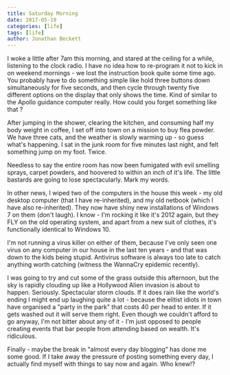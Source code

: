 ```yaml
---
title: Saturday Morning
date: 2017-05-19
categories: [life]
tags: [life]
author: Jonathan Beckett
---
```


I woke a little after 7am this morning, and stared at the ceiling for a while, listening to the clock radio. I have no idea how to re-program it not to kick in on weekend mornings - we lost the instruction book quite some time ago. You probably have to do something simple like hold three buttons down simultaneously for five seconds, and then cycle through twenty five different options on the display that only shows the time. Kind of similar to the Apollo guidance computer really. How could you forget something like that ?

After jumping in the shower, clearing the kitchen, and consuming half my body weight in coffee, I set off into town on a mission to buy flea powder. We have three cats, and the weather is slowly warming up - so guess what's happening. I sat in the junk room for five minutes last night, and felt something jump on my foot. Twice.

Needless to say the entire room has now been fumigated with evil smelling sprays, carpet powders, and hoovered to within an inch of it's life. The little bastards are going to lose spectacularly. Mark my words.

In other news, I wiped two of the computers in the house this week - my old desktop computer (that I have re-inherited), and my old netbook (which I have also re-inherited). They now have shiny new installations of Windows 7 on them (don't laugh). I know - I'm rocking it like it's 2012 again, but they FLY on the old operating system, and apart from a new suit of clothes, it's functionally identical to Windows 10.

I'm not running a virus killer on either of them, because I've only seen one virus on any computer in our house in the last ten years - and that was down to the kids being stupid. Antivirus software is always too late to catch anything worth catching (witness the WannaCry epidemic recently).

I was going to try and cut some of the grass outside this afternoon, but the sky is rapidly clouding up like a Hollywood Alien invasion is about to happen. Seriously. Spectacular storm clouds. If it does rain like the world's ending I might end up laughing quite a lot - because the elitist idiots in town have organised a "party in the park" that costs 40 per head to enter. If it gets washed out it will serve them right. Even though we couldn't afford to go anyway, I'm not bitter about any of it - I'm just opposed to people creating events that bar people from attending based on wealth. It's ridiculous.

Finally - maybe the break in "almost every day blogging" has done me some good. If I take away the pressure of posting something every day, I actually find myself with things to say now and again. Who knew!?